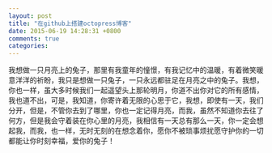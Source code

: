 ```yaml
---
layout: post
title: "在github上搭建octopress博客"
date: 2015-06-19 14:28:31 +0800
comments: true
categories: 
---
```

我想做一只月亮上的兔子，那里有我童年的憧憬，有我记忆中的温暖，有着微笑暖意洋洋的祈盼，我只是想做一只兔子，一只永远都驻足在月亮之中的兔子。我想，你也一样，虽大多时候我们一起遥望头上那轮明月，你道不出你对它的所有感情，我也道不出，可是，我知道，你寄许着无限的心思于它，我想，即使有一天，我们分开，但是，不管你去到了哪里，你也一定记得月亮，而我，虽然不知道你去往了何方，但是我会守着装在你心里的月亮，我相信有一天总有那么一天，你一定会想起我，而我，也一样，无时无刻的在想念着你，愿你不被琐事烦扰愿守护你的一切都能让你时刻幸福，爱你的兔子！
